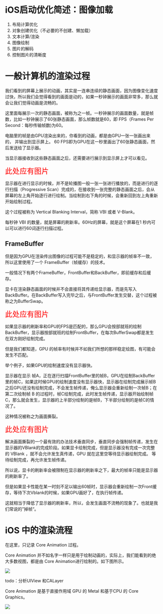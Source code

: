 # iOS启动优化简述：图像加载



1. 布局计算优化
2. 对象创建优化（不必要的不创建、懒加载）
3. 文本计算/渲染
4. 图像绘制
5. 图片的解码
6. 控制图片的清晰度

# 一般计算机的渲染过程

我们看到的屏幕上展示的动画，其实是一连串连续的静态画面，因为图像变化速度过快，所以我们会觉得看到的画面是动的，如果一秒钟展示的画面非常多，那么就会让我们觉得动画是流畅的。

这里面每展示一次的静态画面，被称为之一帧。一秒钟展示的画面数量，就是帧数，比如一秒钟展示了60张静态画面，那么帧数就是60，即 FPS（Frames Per Second：每秒传输帧数)为60。

电脑里的帧是由GPU渲染出来的，你看到的动画，都是由GPU一张一张画出来的， 并输出到显示屏上。 60 FPS即为GPU在这一秒里画出了60张静态画面，然后发送给了显示器。

当显示器接收到这些静态画面之后，还需要进行展示到显示屏上才可以看见。

<font color=red  size=5>此处应有图片</font>

显示器在进行显示的时候，并不是轮播图一般一张一张进行播放的，而是进行的逐行扫描（Progressive Scan）完成的，在接收到一张完整的静态画面之后，会从屏幕的左上角开始逐行进行绘制。当绘制到右下角的时候，会重新回到左上角重新开始绘制过程。

这个过程被称为 Vertical Blanking Interval，简称 VBI 或者 V-Blank。

每秒钟 VBI 的数量，就是屏幕的刷新率。60Hz的屏幕，就是这个屏幕在1 秒内可以可以进行60词逐行扫描过程。

## FrameBuffer

 但是因为GPU在渲染传出图像的过程可能不是稳定的，和显示器的帧率不一致，所以这里使用了一个 FrameBuffer（帧缓存）的技术。
 
 一般情况下有两个FrameBuffer，FrontBuffer和BackBuffer，即前缓存和后缓存。
 
 显卡在渲染静态画面的时候并不会直接将其传递给显示器，而是先写入BackBuffer。在BackBuffer写入完毕之后，与FrontBuffer发生交替，这个过程被称之为BufferSwap。
 
 <font color=red  size=5>此处应有图片</font>
 
 
 如果显示器的刷新率和GPU的FPS是匹配的，那么GPU会按部就班的绘制 BackBuffer，显示器按部就班的绘制FrontBuffer，在每次BufferSwap都是发生在双方刚好绘制完成。
 
 但是我们都知道，GPU 的帧率有时候并不如我们所想的那样稳定绘图，有可能会发生不匹配。
 
 举个例子，如果GPU的绘制速度没有显示器快。
 
 
 
 显示器在显示 帧A，正在逐行扫描FrontBuffer里的帧B，GPU在绘制BackBuffer里的帧C，如果这时候GPU的绘制速度没有显示器快，显示器在绘制完成展示帧B之后GPU还没有绘制完成，不会发生帧传递，俺么显示器会重新绘制一次帧B；在第二次绘制帧 B 的过程时，帧C绘制完成，此时发生帧传递，显示器开始绘制帧C，那么就会发生，显示器的上半部分绘制的是帧B，下半部分绘制的是帧C的情况了。
 
 这种情况被称之为画面撕裂。

<font color=red  size=5>此处应有图片</font>


解决画面撕裂的一个最有效的办法技术垂直同步，垂直同步会强制帧传递，发生在显示器的VBlank的完成阶段。如果显卡绘制完成，但是显示器没有完成一次完整的 VBlank ，就不会允许发生真传递，GPU 就在这里空等待显示器绘制完成。 等待绘制完成，再允许发生帧传递。

所以说，显卡的刷新率会被限制在显示器的刷新率之下，最大的帧率只能是显示器的刷新率了。

但是如果显卡性能在某一时刻不足以输出60帧时，显示器会重新绘制一次Front缓存，等待下次Vblank的时候，如果GPU画好了，在执行帧传递。

这就相当于降低了显示器的刷新率，所以，会发生画面不流畅的现象了。也就是我们常说的”掉帧“。



# iOS 中的渲染流程

在这里，只记录 Core Animation 过程。

Core Animation 并不如名字一样只是用于绘制动画的，实际上，我们能看到的绝大多数视图，都是由 Core Animation进行绘制的。如下图所示。

![](https://developer.apple.com/library/archive/documentation/Cocoa/Conceptual/CoreAnimation_guide/Art/ca_architecture_2x.png)

todo：分析UIView 和CALayer

Core Animation 是基于直接作用域 GPU 的 Metal 和基于CPU 的 Core Graphics。

<!--![](https://upload-images.jianshu.io/upload_images/1776554-90c595e36d3694bd.png)-->



![](https://raw.githubusercontent.com/RickeyBoy/Rickey-iOS-Notes/master/backups/iOSRender/CApipeline.png)









